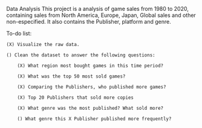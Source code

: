 Data Analysis
This project is a analysis of game sales from 1980 to 2020, containing sales from North America, Europe, Japan, Global sales and other non-especified. It also contains the Publisher, platform and genre.

To-do list:

    (X) Visualize the raw data.
    
    () Clean the dataset to answer the following questions:
        
        (X) What region most bought games in this time period?
    
        (X) What was the top 50 most sold games?

        (X) Comparing the Publishers, who published more games? 

        (X) Top 20 Publishers that sold more copies

        (X) What genre was the most published? What sold more?

        () What genre this X Publisher published more frequently?